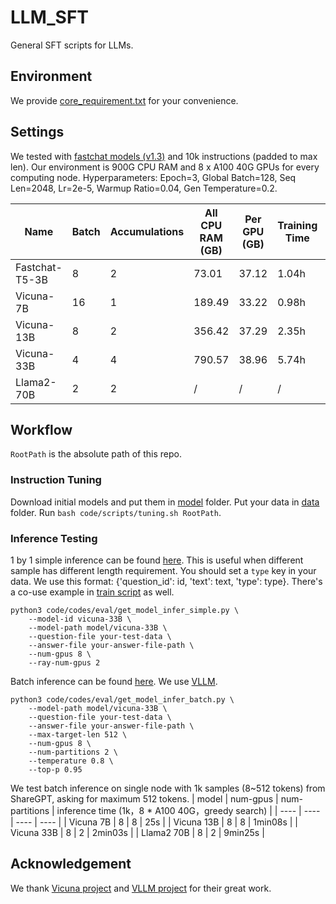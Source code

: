 # LLM_SFT
General SFT scripts for LLMs.

## Environment
We provide [core_requirement.txt](core_requirement.txt) for your convenience.

## Settings
We tested with [fastchat models (v1.3)](https://lmsys.org/blog/2023-03-30-vicuna/) and 10k instructions (padded to max len). Our environment is 900G CPU RAM and 8 x A100 40G GPUs for every computing node. Hyperparameters: Epoch=3, Global Batch=128, Seq Len=2048, Lr=2e-5, Warmup Ratio=0.04, Gen Temperature=0.2.

| Name | Batch | Accumulations | All CPU RAM (GB) | Per GPU (GB) | Training Time | Nodes |
| --- | --- | --- | --- | --- | --- | --- |
| Fastchat-T5-3B | 8 | 2 | 73.01 | 37.12 | 1.04h | 1 |
| Vicuna-7B | 16 | 1 | 189.49 | 33.22 | 0.98h | 1 |
| Vicuna-13B | 8 | 2 | 356.42 | 37.29 | 2.35h | 1 |
| Vicuna-33B | 4 | 4 | 790.57 | 38.96 | 5.74h | 1 |
| Llama2-70B | 2 | 2 | / | / | / | 4 |

## Workflow
`RootPath` is the absolute path of this repo.

### Instruction Tuning
Download initial models and put them in [model](model) folder. Put your data in [data](data) folder.
Run `bash code/scripts/tuning.sh RootPath`.

### Inference Testing
1 by 1 simple inference can be found [here](code/codes/eval/get_model_infer_simple.py). This is useful when different sample has different length requirement. You should set a `type` key in your data. We use this format: {'question_id': id, 'text': text, 'type': type}. There's a co-use example in [train script](code/scripts/tuning.sh) as well.
```
python3 code/codes/eval/get_model_infer_simple.py \
    --model-id vicuna-33B \
    --model-path model/vicuna-33B \
    --question-file your-test-data \
    --answer-file your-answer-file-path \
    --num-gpus 8 \
    --ray-num-gpus 2
```

Batch inference can be found [here](code/codes/eval/get_model_infer_batch.py). We use [VLLM](https://github.com/vllm-project/vllm).
```
python3 code/codes/eval/get_model_infer_batch.py \
    --model-path model/vicuna-33B \
    --question-file your-test-data \
    --answer-file your-answer-file-path \
    --max-target-len 512 \
    --num-gpus 8 \
    --num-partitions 2 \
    --temperature 0.8 \
    --top-p 0.95
```
We test batch inference on single node with 1k samples (8~512 tokens) from ShareGPT, asking for maximum 512 tokens.
| model | num-gpus | num-partitions | inference time (1k，8 * A100 40G，greedy search) |
| ---- | ---- | ---- | ---- |
| Vicuna 7B | 8 | 8 | 25s |
| Vicuna 13B | 8 | 8 | 1min08s |
| Vicuna 33B | 8 | 2 | 2min03s |
| Llama2 70B | 8 | 2 | 9min25s |

## Acknowledgement
We thank [Vicuna project](https://github.com/lm-sys/FastChat/tree/main) and [VLLM project](https://github.com/vllm-project/vllm) for their great work.
